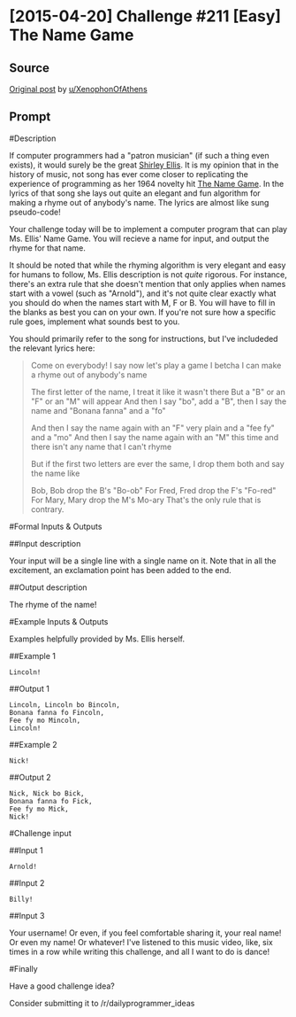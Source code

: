 # [2015-04-20] Challenge #211 [Easy] The Name Game

## Source

[Original post](https://old.reddit.com/r/dailyprogrammer/comments/338p28/20150420_challenge_211_easy_the_name_game/) by [u/XenophonOfAthens](https://old.reddit.com/user/XenophonOfAthens)

## Prompt

#Description

If computer programmers had a "patron musician" (if such a thing even exists), it would surely be the great [Shirley Ellis](http://en.wikipedia.org/wiki/Shirley_Ellis). It is my opinion that in the history of music, not song has ever come closer to replicating the experience of programming as her 1964 novelty hit [The Name Game](https://www.youtube.com/watch?v=5MJLi5_dyn0). In the lyrics of that song she lays out quite an elegant and fun algorithm for making a rhyme out of anybody's name. The lyrics are almost like sung pseudo-code!

Your challenge today will be to implement a computer program that can play Ms. Ellis' Name Game. You will recieve a name for input, and output the rhyme for that name.

It should be noted that while the rhyming algorithm is very elegant and easy for humans to follow, Ms. Ellis description is not *quite* rigorous. For instance, there's an extra rule that she doesn't mention that only applies when names start with a vowel (such as "Arnold"), and it's not quite clear exactly what you should do when the names start with M, F or B. You will have to fill in the blanks as best you can on your own. If you're not sure how a specific rule goes, implement what sounds best to you.

You should primarily refer to the song for instructions, but I've includeded the relevant lyrics here:

> Come on everybody!
> I say now let's play a game
> I betcha I can make a rhyme out of anybody's name
>
> The first letter of the name, I treat it like it wasn't there
> But a "B" or an "F" or an "M" will appear
> And then I say "bo", add a "B", then I say the name
> and "Bonana fanna" and a "fo"
>
> And then I say the name again with an "F" very plain
> and a "fee fy" and a "mo"
> And then I say the name again with an "M" this time
> and there isn't any name that I can't rhyme
>
> But if the first two letters are ever the same,
> I drop them both and say the name like
>
> Bob, Bob drop the B's "Bo-ob"
> For Fred, Fred drop the F's "Fo-red"
> For Mary, Mary drop the M's Mo-ary
> That's the only rule that is contrary.

#Formal Inputs &amp; Outputs

##Input description

Your input will be a single line with a single name on it. Note that in all the excitement, an exclamation point has been added to the end.

##Output description

The rhyme of the name!

#Example Inputs &amp; Outputs

Examples helpfully provided by Ms. Ellis herself.

##Example 1

    Lincoln!

##Output 1

    Lincoln, Lincoln bo Bincoln,
    Bonana fanna fo Fincoln,
    Fee fy mo Mincoln,
    Lincoln!

##Example 2

    Nick!

##Output 2

    Nick, Nick bo Bick,
    Bonana fanna fo Fick,
    Fee fy mo Mick,
    Nick!

#Challenge input

##Input 1

    Arnold!

##Input 2

    Billy!

##Input 3

Your username! Or even, if you feel comfortable sharing it, your real name! Or even my name! Or whatever! I've listened to this music video, like, six times in a row while writing this challenge, and all I want to do is dance!

#Finally

Have a good challenge idea?

Consider submitting it to /r/dailyprogrammer_ideas
